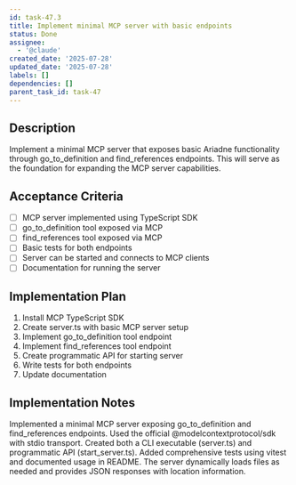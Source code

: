 ```yaml
---
id: task-47.3
title: Implement minimal MCP server with basic endpoints
status: Done
assignee:
  - '@claude'
created_date: '2025-07-28'
updated_date: '2025-07-28'
labels: []
dependencies: []
parent_task_id: task-47
---
```


## Description

Implement a minimal MCP server that exposes basic Ariadne functionality through go_to_definition and find_references endpoints. This will serve as the foundation for expanding the MCP server capabilities.

## Acceptance Criteria

- [ ] MCP server implemented using TypeScript SDK
- [ ] go_to_definition tool exposed via MCP
- [ ] find_references tool exposed via MCP
- [ ] Basic tests for both endpoints
- [ ] Server can be started and connects to MCP clients
- [ ] Documentation for running the server

## Implementation Plan

1. Install MCP TypeScript SDK
2. Create server.ts with basic MCP server setup
3. Implement go_to_definition tool endpoint
4. Implement find_references tool endpoint  
5. Create programmatic API for starting server
6. Write tests for both endpoints
7. Update documentation

## Implementation Notes

Implemented a minimal MCP server exposing go_to_definition and find_references endpoints. Used the official @modelcontextprotocol/sdk with stdio transport. Created both a CLI executable (server.ts) and programmatic API (start_server.ts). Added comprehensive tests using vitest and documented usage in README. The server dynamically loads files as needed and provides JSON responses with location information.

